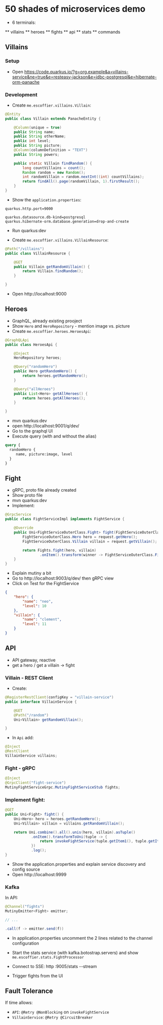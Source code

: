 # 50 shades of microservices demo

* 6 terminals:

** villains
** heroes
** fights
** api
** stats
** commands


## Villains

### Setup
* Open https://code.quarkus.io/?g=org.example&a=villains-service&ne=true&e=resteasy-jackson&e=jdbc-postgresql&e=hibernate-orm-panache


### Development
* Create `me.escoffier.villains.Villain`:

```java
@Entity
public class Villain extends PanacheEntity {

    @Column(unique = true)
    public String name;
    public String otherName;
    public int level;
    public String picture;
    @Column(columnDefinition = "TEXT")
    public String powers;

    public static Villain findRandom() {
        long countVillains = count();
        Random random = new Random();
        int randomVillain = random.nextInt((int) countVillains);
        return findAll().page(randomVillain, 1).firstResult();
    }
}
```

* Show the `application.properties`:

```properties
quarkus.http.port=9000

quarkus.datasource.db-kind=postgresql
quarkus.hibernate-orm.database.generation=drop-and-create
```

* Run quarkus:dev

* Create `me.escoffier.villains.VillainResource`:

```java
@Path("/villains")
public class VillainResource {

    @GET
    public Villain getRandomVillain() {
        return Villain.findRandom();
    }

}
```

* Open http://localhost:9000

## Heroes

* GraphQL, already existing prooject
* Show `Hero` and `HeroRepository` - mention image vs. picture 
* Create `me.escoffier.heroes.HeroesApi`:
```java
@GraphQLApi
public class HeroesApi {

    @Inject
    HeroRepository heroes;

    @Query("randomHero")
    public Hero getRandomHero() {
        return heroes.getRandomHero();
    }

    @Query("allHeroes")
    public List<Hero> getAllHeroes() {
        return heroes.getAllHeroes();
    }

}
```
* mvn quarkus:dev
* open http://localhost:9001/q/dev/
* Go to the graphql UI
* Execute query (with and without the alias)
```graphql
query {
  randomHero {
     name, picture:image, level
  }
}
```

## Fight

* gRPC, proto file already created
* Show proto file
* mvn quarkus:dev
* Implement:
```java
@GrpcService
public class FightServiceImpl implements FightService {

    @Override
    public Uni<FightServiceOuterClass.Fight> fight(FightServiceOuterClass.Fighters request) {
        FightServiceOuterClass.Hero hero = request.getHero();
        FightServiceOuterClass.Villain villain = request.getVillain();

        return Fights.fight(hero, villain)
                .onItem().transform(winner -> FightServiceOuterClass.Fight.newBuilder().setWinner(winner).build());
    }
}
```

* Explain mutiny a bit
* Go to http://localhost:9003/q/dev/ then gRPC view
* Click on Test for the FightService
```json
{
    "hero": {
        "name": "neo",
        "level": 10
    },
    "villain": {
        "name": "clement",
        "level": 11
    }
}
```

## API

* API gateway, reactive
* get a hero / get a villain -> fight

### Villain - REST Client

* Create:
```java
@RegisterRestClient(configKey = "villain-service")
public interface VillainService {

    @GET
    @Path("/random")
    Uni<Villain> getRandomVillain();

}
```
* In `Api` add:
```java
@Inject
@RestClient
VillainService villains;
```

### Fight - gRPC

```java
@Inject
@GrpcClient("fight-service")
MutinyFightServiceGrpc.MutinyFightServiceStub fights;
```

### Implement fight:

```java
@GET
public Uni<Fight> fight() {
    Uni<Hero> hero = heroes.getRandomHero();
    Uni<Villain> villain = villains.getRandomVillain();

    return Uni.combine().all().unis(hero, villain).asTuple()
            .onItem().transformToUni(tuple -> {
                return invokeFightService(tuple.getItem1(), tuple.getItem2());
            })
            .log();
}
```

* Show the application.properties and explain service discovery and config source
* Open http://localhost:9999

### Kafka

In API: 

```java
@Channel("fights")
MutinyEmitter<Fight> emitter;

// ...

.call(f -> emitter.send(f))
```

* In application.properties uncomment the 2 lines related to the channel configuration
* Start the stats service (with kafka.botostrap.servers) and show `me.escoffier.stats.FightProcessor`

* Connect to SSE: http :9005/stats --stream
* Trigger fights from the UI

## Fault Tolerance

If time allows:

* `API`: `@Retry @NonBlocking` on `invokeFightService`
* `VillainService`: `@Retry @CircuitBreaker`

